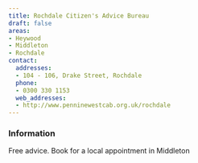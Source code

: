 ```yaml
---
title: Rochdale Citizen's Advice Bureau
draft: false
areas:
- Heywood
- Middleton
- Rochdale
contact:
  addresses:
  - 104 - 106, Drake Street, Rochdale
  phone:
  - 0300 330 1153
  web_addresses:
  - http://www.penninewestcab.org.uk/rochdale
---
```


### Information
Free advice. Book for a local appointment in Middleton

